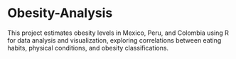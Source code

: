 # Obesity-Analysis
This project estimates obesity levels in Mexico, Peru, and Colombia using R for data analysis and visualization, exploring correlations between eating habits, physical conditions, and obesity classifications.
